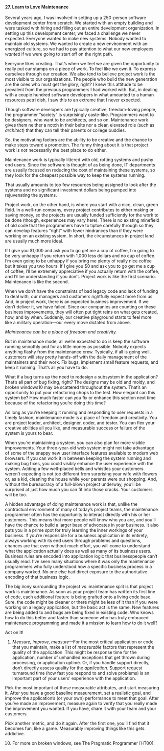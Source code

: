 #### 27. Learn to Love Maintenance



Several years ago, I was involved in setting up a 250-person software
development center from scratch. We started with an empty building and were 
tasked with hiring and filling out an entire development organization. In 
setting up this development center, we faced a challenge we never expected. 
Everyone wanted to make new systems. Nobody wanted to maintain old systems. We 
wanted to create a new environment with an energized culture, so we had to pay 
attention to what our new employees _wanted_ if we were going to start off on 
the right path.



Everyone likes creating. That’s when we feel we are given the opportunity to 
really put our stamps on a piece of work. To feel like we own it. To express 
ourselves through our creation. We also tend to believe project work is the 
most visible to our organizations. The people who build the new generation are 
the ones who must get the glory, right? I knew this attitude to be prevalent 
from the previous programmers I had worked with. But, in dealing with a couple 
hundred software developers in what amounted to a human resources petri dish, I 
saw this to an extreme that I never expected.



Though software developers are typically creative, freedom-loving people, the 
programmer “society” is surprisingly caste-like. Programmers want to be 
designers, who want to be architects, and so on. Maintenance work gives them 
neither a notch in their belts nor a clear, elevated role (such as _architect_) 
that they can tell their parents or college buddies.



So, the motivating factors are the ability to be creative and the chance to 
make steps toward a promotion. The funny thing about it is that project work is 
_not_ necessarily the best place to do either.



Maintenance work is typically littered with old, rotting systems and pushy end 
users. Since the software is thought of as being done, IT departments are 
usually focused on reducing the cost of maintaining these systems, so they look 
for the cheapest possible way to keep the systems running.



That usually amounts to too few resources being assigned to look after the 
systems and no significant investment dollars being pumped into rejuvenating 
the systems.



Project work, on the other hand, is where you start with a nice, clean, green 
field. In a well-run company, every project contributes to either making or 
saving money, so the projects are usually funded sufficiently for the work to 
be done (though, experiences may vary here). There is no existing minefield of 
old code that the programmers have to tiptoe carefully through so they can 
develop features “right” with fewer hindrances than if they were working on an 
existing system. In short, the circumstances in project land are usually much 
more ideal.



If I give you $1,000 and ask you to go get me a cup of coffee, I’m going to be 
very unhappy if you return with 1,000 less dollars and no cup of coffee. I’m 
even going to be unhappy if you bring me plenty of really nice coffee but it 
takes you two hours. If I give you $0 and ask you to go get me a cup of coffee, 
I’ll be extremely appreciative if you actually return with the coffee, and I’ll 
be understanding if you don’t. Project work is like the first scenario. 
Maintenance is like the second.



When we don’t have the constraints of bad legacy code and lack of funding to 
deal with, our managers and customers rightfully expect more from us. And, in 
project work, there is an expected business improvement. If we don’t deliver 
it, we have failed. Since our companies are counting on these business 
improvements, they will often put tight reins on what gets created, how, and 
by when. Suddenly, our creative playground starts to feel more like a military 
operation—our every move dictated from above.



*Maintenance can be a place of freedom and creativity.*



But in maintenance mode, all we’re expected to do is keep the software running 
smoothly and for as little money as possible. Nobody expects anything flashy 
from the maintenance crew. Typically, if all is going well, customers will stay 
pretty hands-off with the daily management of the maintainers and their work. 
Fix bugs, implement small feature requests, and keep it running. That’s all you 
have to do.



What if a bug turns up the need to redesign a subsystem in the application? 
That’s all part of bug fixing, right? The designs may be old and moldy, and 
broken windows10 may be scattered throughout the system. That’s an opportunity 
to put your refactoring chops to the test. How elegant can this system be? How 
much faster can you fix or enhance this section next time because of the 
refactoring you’re doing this time?



As long as you’re keeping it running and responding to user requests in a 
timely fashion, maintenance mode is a place of freedom and creativity. You are 
project leader, architect, designer, coder, and tester. You can flex your 
creative abilities all you like, and measurable success or failure of the 
system is yours to bear.



When you’re maintaining a system, you can also plan for more visible 
improvements. Your three-year-old web system might not take advantage of some 
of the snappy new user interface features available to modern web browsers. If 
you can work it in between keeping the system running and making bug fixes, you 
could visibly enhance the user experience with the system. Adding a few 
well-placed bells and whistles your customers weren’t expecting is not too 
different from surprising your wife with flowers or, as a kid, cleaning the 
house while your parents were out shopping. And, without the bureaucracy of a 
full-blown project underway, you’ll be surprised at just how much you can fit 
into those cracks. Your customers will be too.



A hidden advantage of doing maintenance work is that, unlike the contractual 
environment of many of today’s project teams, the maintenance programmer often 
has the opportunity to interact directly with his or her customers. This means 
that more people will know who you are, and you’ll have the chance to build a 
larger base of advocates in your business. It also puts you in a prime spot for 
truly learning the inner workings of your business. If you’re responsible for a 
business application in its entirety, always working with its end users through 
problems and questions, chances are that even without much effort, you will 
come to understand what the application actually does as well as many of its 
business users. Business rules are encoded into application logic that 
businesspeople can’t usually read. I’ve seen many situations where it was only 
the maintenance programmers who fully understood how a specific business 
process in a company worked. No one else had direct exposure to the 
authoritative encoding of that business logic.



The big irony surrounding the project vs. maintenance split is that project 
work is maintenance. As soon as your project team has written its first line of 
code, each additional feature is being grafted onto a living code base. Sure, 
the code might be cleaner or there might be less of it than if you were working 
on a legacy application, but the basic act is the same. New features are being 
added to and bugs are being fixed in existing code. Who knows how to do this 
better and faster than someone who has truly embraced maintenance programming 
and made it a mission to learn how to do it well?



Act on It!
1. _Measure, improve, measure_—For the most critical application or code that 
you maintain, make a list of _measurable_ factors that represent the quality of 
the application. This might be response time for the application, number of 
unhandled exceptions that get thrown during processing, or application uptime. 
Or, if you handle support directly, don’t directly assess quality for the 
_application_. Support request turnaround time (how fast you respond to and 
solve problems) is an important part of your users’ experience with the 
application.

Pick the most important of these measurable attributes, and start measuring it. 
After you have a good baseline measurement, set a realistic goal, and improve 
the application’s (or your own) performance to meet that goal. After you’ve 
made an improvement, measure again to verify that you really made the 
improvement you wanted. If you have, share it with your team and your customers.

Pick another metric, and do it again. After the first one, you’ll find that it 
becomes fun, like a game. Measurably improving things like this gets addictive.












10. For more on broken windows, see The Pragmatic Programmer [HT00].

